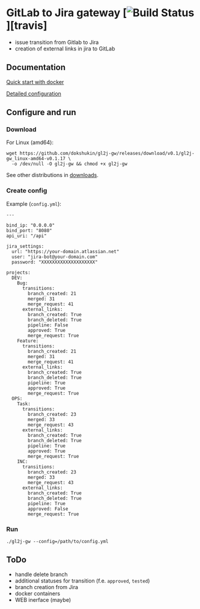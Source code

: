 # GitLab to Jira gateway [![Build Status](https://travis-ci.org/dokshukin/gl2j-gw.svg)][travis]
* issue transition from Gitlab to Jira
* creation of external links in jira to GitLab


## Documentation
[Quick start with docker](https://github.com/dokshukin/gl2j-gw/wiki/Quickstart)

[Detailed configuration](https://github.com/dokshukin/gl2j-gw/wiki/Configuration)

## Configure and run

### Download
For Linux (amd64):

    wget https://github.com/dokshukin/gl2j-gw/releases/download/v0.1/gl2j-gw_linux-amd64-v0.1.17 \
      -o /dev/null -O gl2j-gw && chmod +x gl2j-gw

See other distributions in [downloads](https://github.com/dokshukin/gl2j-gw/releases).

### Create config
Example (`config.yml`):
```
---

bind_ip: "0.0.0.0"
bind_port: "8080"
api_uri: "/api"

jira_settings:
  url: "https://your-domain.atlassian.net"
  user: "jira-bot@your-domain.com"
  password: "XXXXXXXXXXXXXXXXXXXX"

projects:
  DEV:
    Bug:
      transitions:
        branch_created: 21
        merged: 31
        merge_request: 41
      external_links:
        branch_created: True
        branch_deleted: True
        pipeline: False
        approved: True
        merge_request: True
    Feature:
      transitions:
        branch_created: 21
        merged: 31
        merge_request: 41
      external_links:
        branch_created: True
        branch_deleted: True
        pipeline: True
        approved: True
        merge_request: True
  OPS:
    Task:
      transitions:
        branch_created: 23
        merged: 33
        merge_request: 43
      external_links:
        branch_created: True
        branch_deleted: True
        pipeline: True
        approved: True
        merge_request: True
    INC:
      transitions:
        branch_created: 23
        merged: 33
        merge_request: 43
      external_links:
        branch_created: True
        branch_deleted: True
        pipeline: True
        approved: False
        merge_request: True
```

### Run
    ./gl2j-gw --config=/path/to/config.yml

## ToDo
* handle delete branch
* additional statuses for transition (f.e. `approved`, `tested`)
* branch creation from Jira
* docker containers
* WEB inerface (maybe)
